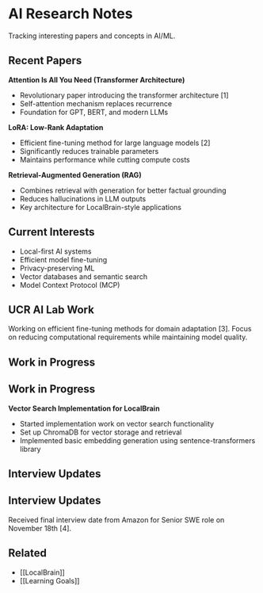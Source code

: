 # AI Research Notes

Tracking interesting papers and concepts in AI/ML.

## Recent Papers

**Attention Is All You Need (Transformer Architecture)**
- Revolutionary paper introducing the transformer architecture [1]
- Self-attention mechanism replaces recurrence
- Foundation for GPT, BERT, and modern LLMs

**LoRA: Low-Rank Adaptation**
- Efficient fine-tuning method for large language models [2]
- Significantly reduces trainable parameters
- Maintains performance while cutting compute costs

**Retrieval-Augmented Generation (RAG)**
- Combines retrieval with generation for better factual grounding
- Reduces hallucinations in LLM outputs
- Key architecture for LocalBrain-style applications

## Current Interests

- Local-first AI systems
- Efficient model fine-tuning
- Privacy-preserving ML
- Vector databases and semantic search
- Model Context Protocol (MCP)

## UCR AI Lab Work

Working on efficient fine-tuning methods for domain adaptation [3]. Focus on reducing computational requirements while maintaining model quality.


## Work in Progress

## Work in Progress

**Vector Search Implementation for LocalBrain**
- Started implementation work on vector search functionality
- Set up ChromaDB for vector storage and retrieval
- Implemented basic embedding generation using sentence-transformers library


## Interview Updates

## Interview Updates

Received final interview date from Amazon for Senior SWE role on November 18th [4].

## Related

- [[LocalBrain]]
- [[Learning Goals]]
